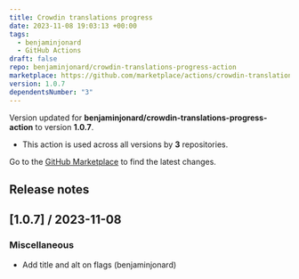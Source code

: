 ```yaml
---
title: Crowdin translations progress
date: 2023-11-08 19:03:13 +00:00
tags:
  - benjaminjonard
  - GitHub Actions
draft: false
repo: benjaminjonard/crowdin-translations-progress-action
marketplace: https://github.com/marketplace/actions/crowdin-translations-progress
version: 1.0.7
dependentsNumber: "3"
---
```



Version updated for **benjaminjonard/crowdin-translations-progress-action** to version **1.0.7**.
- This action is used across all versions by **3** repositories.

Go to the [GitHub Marketplace](https://github.com/marketplace/actions/crowdin-translations-progress) to find the latest changes.

## Release notes

## [1.0.7] / 2023-11-08
### Miscellaneous
-  Add title and alt on flags (benjaminjonard)
